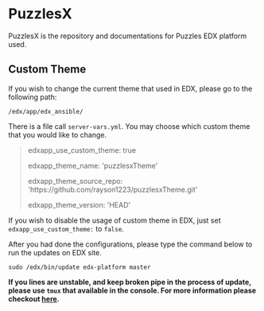 PuzzlesX
========

PuzzlesX is the repository and documentations for Puzzles EDX platform used.



Custom Theme
--------------------

If you wish to change the current theme that used in EDX, please go to the following path:

`/edx/app/edx_ansible/`

There is a file call `server-vars.yml`. You may choose which custom theme that you would like to change. 

 <blockquote>
	<p>edxapp_use_custom_theme: true</p>
	<p>edxapp_theme_name: 'puzzlesxTheme'</p>
	<p>edxapp_theme_source_repo: 'https://github.com/rayson1223/puzzlesxTheme.git'</p>
	<p>edxapp_theme_version: 'HEAD'</p>
</blockquote>

If you wish to disable the usage of custom theme in EDX, just set `edxapp_use_custom_theme:` to `false`. 

After you had done the configurations, please type the command below to run the updates on EDX site.

`sudo /edx/bin/update edx-platform master`

**If you lines are unstable, and keep broken pipe in the process of update, please use `tmux` that available in the console. For more information please checkout [here](https://gist.github.com/MohamedAlaa/2961058).**
